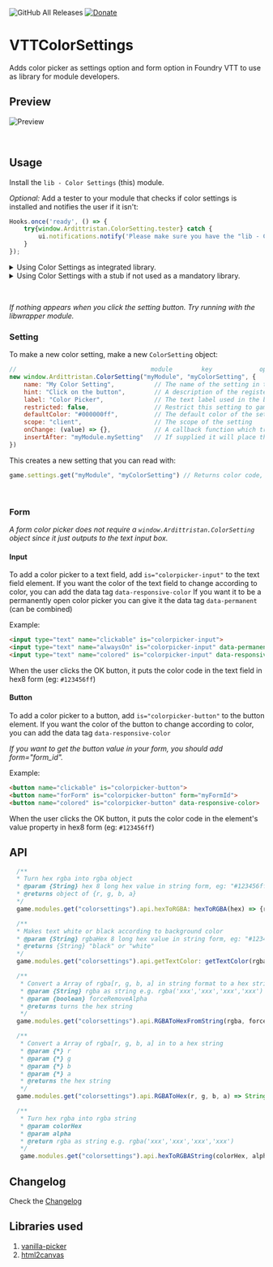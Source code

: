 ![GitHub All Releases](https://img.shields.io/github/downloads/ardittristan/VTTColorSettings/total)
[![Donate](https://img.shields.io/badge/Donate-PayPal-Green.svg)](https://www.paypal.com/cgi-bin/webscr?cmd=_s-xclick&hosted_button_id=TF3LJHWV9U7HN)

# VTTColorSettings

Adds color picker as settings option and form option in Foundry VTT to use as library for module developers.

## Preview

![Preview](https://i.imgur.com/k3F43B4.gif)

&nbsp;

## Usage

Install the `lib - Color Settings` (this) module.

*Optional:*
Add a tester to your module that checks if color settings is installed and notifies the user if it isn't:

```javascript
Hooks.once('ready', () => {
    try{window.Ardittristan.ColorSetting.tester} catch {
        ui.notifications.notify('Please make sure you have the "lib - ColorSettings" module installed and enabled.', "error");
    }
});
```

<details>

<summary>Using Color Settings as integrated library.</summary>

While it is not recommended to, you can use colorsettings as integrated library in your module. When ran as integrated library, colorsettings only runs if the main colorsettings module isn't enabled/installed.

To install colorsettings as an integrated library, you can import the `colorSettings.js` file, `css` folder and `lib` folder into your project.

Make sure the `css` and `lib` folders are in the same directory as the `colorSettings.js` file.

To make the integrated library work, you'll have to add/merge _(with your own file locations)_:

```json
"esmodules": ["./lib/colorsettings/colorSetting.js"],
"styles": [ "./lib/colorsettings/css/colorpicker.css" ]
```

to your `module.json`.

You'll also have to replace `"colorsettings"` near [this line](https://github.com/ardittristan/VTTColorSettings/blob/master/colorSetting.js#L28) with the name of your own module, otherwise the lib will not function when ran with libwraper

For the settings namespace of the `XXX` module it is usually used use the module name `"XXX"` as the settings namespace.This allows you to avoid modifying the [this line](https://github.com/ardittristan/VTTColorSettings/blob/master/colorSetting.js#L28) mentioned above thanks to the addition of a check that verifies if the namespace belongs to a module and register the lib-wrapper module accordingly without needing to modify or integrate this module into your own.

Please do inform your users in some way that they can install colorsettings as a module so they'll have the latest version of the library instead of the included version in your module.

</details>

<details>

<summary>Using Color Settings with a stub if not used as a mandatory library.</summary>

If you want to inform your users that they can use the color picker but your module also works without the library, you can use the `colorSettingStub.js` file. This will show a popup if the library is detected but not enabled. Or a notification if the library is not detected at all. Both the popup and notification can be disabled by the user via a button or the settings.

You will have to add this to your module.json file for it to work _(with your own file locations)_:

```json
"scripts": ["./lib/colorSettingStub"]
```

</details>

&nbsp;

_If nothing appears when you click the setting button. Try running with the libwrapper module._

### Setting

To make a new color setting, make a new `ColorSetting` object:

```javascript
//                                     module        key             options
new window.Ardittristan.ColorSetting("myModule", "myColorSetting", {
    name: "My Color Setting",           // The name of the setting in the settings menu
    hint: "Click on the button",        // A description of the registered setting and its behavior
    label: "Color Picker",              // The text label used in the button
    restricted: false,                  // Restrict this setting to gamemaster only?
    defaultColor: "#000000ff",          // The default color of the setting
    scope: "client",                    // The scope of the setting
    onChange: (value) => {},            // A callback function which triggers when the setting is changed
    insertAfter: "myModule.mySetting"   // If supplied it will place the setting after the supplied setting
})
```

This creates a new setting that you can read with:

```javascript
game.settings.get("myModule", "myColorSetting") // Returns color code, eg: "#000000ff"
```

&nbsp;

### Form

_A form color picker does not require a `window.Ardittristan.ColorSetting` object since it just outputs to the text input box._

#### Input

To add a color picker to a text field, add `is="colorpicker-input"` to the text field element. If you want the color of the text field to change according to color, you can add the data tag `data-responsive-color` If you want it to be a permanently open color picker you can give it the data tag `data-permanent` (can be combined)

Example:

```html
<input type="text" name="clickable" is="colorpicker-input">
<input type="text" name="alwaysOn" is="colorpicker-input" data-permanent>
<input type="text" name="colored" is="colorpicker-input" data-responsive-color>
```

When the user clicks the OK button, it puts the color code in the text field in hex8 form (eg: `#123456ff`)

#### Button

To add a color picker to a button, add `is="colorpicker-button"` to the button element. If you want the color of the button to change according to color, you can add the data tag `data-responsive-color`

*If you want to get the button value in your form, you should add form="form_id".*

Example:

```html
<button name="clickable" is="colorpicker-button">
<button name="forForm" is="colorpicker-button" form="myFormId">
<button name="colored" is="colorpicker-button" data-responsive-color>
```

When the user clicks the OK button, it puts the color code in the element's value property in hex8 form (eg: `#123456ff`)

## API

```javascript
  /**
  * Turn hex rgba into rgba object
  * @param {String} hex 8 long hex value in string form, eg: "#123456ff"
  * @returns object of {r, g, b, a}
  */
  game.modules.get("colorsettings").api.hexToRGBA: hexToRGBA(hex) => {r, g, b, a}

  /**
  * Makes text white or black according to background color
  * @param {String} rgbaHex 8 long hex value in string form, eg: "#123456ff"
  * @returns {String} "black" or "white"
  */
  game.modules.get("colorsettings").api.getTextColor: getTextColor(rgbaHex) => String "white"|"black"

  /**
   * Convert a Array of rgba[r, g, b, a] in string format to a hex string
   * @param {String} rgba as string e.g. rgba('xxx','xxx','xxx','xxx')
   * @param {boolean} forceRemoveAlpha
   * @returns turns the hex string
   */
  game.modules.get("colorsettings").api.RGBAToHexFromString(rgba, forceRemoveAlpha = false) => String

  /**
   * Convert a Array of rgba[r, g, b, a] in to a hex string
   * @param {*} r
   * @param {*} g
   * @param {*} b
   * @param {*} a
   * @returns the hex string
   */
  game.modules.get("colorsettings").api.RGBAToHex(r, g, b, a) => String

  /**
   * Turn hex rgba into rgba string
   * @param colorHex
   * @param alpha 
   * @return rgba as string e.g. rgba('xxx','xxx','xxx','xxx')
   */
   game.modules.get("colorsettings").api.hexToRGBAString(colorHex, alpha = 0.25)
```

## Changelog

Check the [Changelog](https://github.com/ardittristan/VTTColorSettings/blob/master/CHANGELOG.md)

## Libraries used

1. [vanilla-picker](https://github.com/Sphinxxxx/vanilla-picker)
2. [html2canvas](https://github.com/niklasvh/html2canvas)
